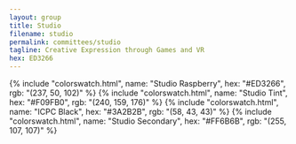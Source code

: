 ```yaml
---
layout: group
title: Studio
filename: studio
permalink: committees/studio
tagline: Creative Expression through Games and VR
hex: ED3266
---
```

{% include "colorswatch.html", name: "Studio Raspberry", hex: "#ED3266", rgb: "(237, 50, 102)" %}
{% include "colorswatch.html", name: "Studio Tint", hex: "#F09FB0", rgb: "(240, 159, 176)" %}
{% include "colorswatch.html", name: "ICPC Black", hex: "#3A2B2B", rgb: "(58, 43, 43)" %}
{% include "colorswatch.html", name: "Studio Secondary", hex: "#FF6B6B", rgb: "(255, 107, 107)" %}
